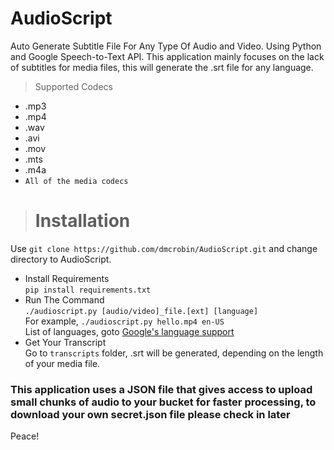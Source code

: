 # AudioScript
Auto Generate Subtitle File For Any Type Of Audio and Video. Using Python and Google Speech-to-Text API. This application mainly focuses on the lack of subtitles for media files, this will generate the .srt file for any language.
> Supported Codecs
- .mp3
- .mp4
- .wav
- .avi
- .mov
- .mts
- .m4a
- `All of the media codecs`

> # Installation
Use `git clone https://github.com/dmcrobin/AudioScript.git` and change directory to AudioScript.

- Install Requirements<br>
`pip install requirements.txt`
- Run The Command<br>
`./audioscript.py [audio/video]_file.[ext] [language]` <br>
For example, `./audioscript.py hello.mp4 en-US`<br>
List of languages, goto [Google's language support](https://cloud.google.com/speech-to-text/docs/languages)
- Get Your Transcript<br>
Go to `transcripts` folder, .srt will be generated, depending on the length of your media file.

### This application uses a JSON file that gives access to upload small chunks of audio to your bucket for faster processing, to download your own secret.json file please check in later

Peace!
